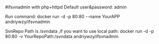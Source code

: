 #ifsvnadmin with php+httpd
Default user&password: admin

Run command:
docker run -d -p 80:80 --name YourAPP andriywzy/ifsvnadmin

SvnRepo Path is /svndata ,if you want to use local path:
docker run -d -p 80:80 -v YourRepoPath:/svndata andriywzy/ifsvnadmin


